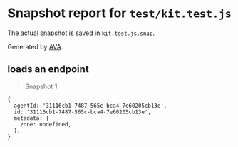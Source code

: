 # Snapshot report for `test/kit.test.js`

The actual snapshot is saved in `kit.test.js.snap`.

Generated by [AVA](https://avajs.dev).

## loads an endpoint

> Snapshot 1

    {
      agentId: '31116cb1-7487-565c-bca4-7e60205cb13e',
      id: '31116cb1-7487-565c-bca4-7e60205cb13e',
      metadata: {
        zone: undefined,
      },
    }
